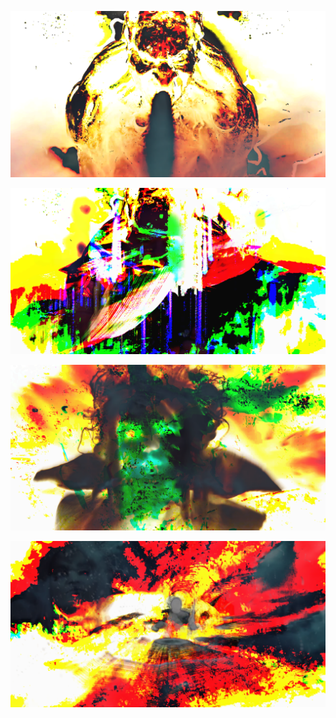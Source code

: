 ![](/art/2018-04-23/out-2018-04-23-16-14-14-822.png?raw=true)

![](/art/2018-04-23/out-2018-04-23-16-14-26-748.png?raw=true)

![](/art/2018-04-23/out-2018-04-23-16-15-13-103.png?raw=true)

![](/art/2018-04-23/out-2018-04-23-16-17-26-437.png?raw=true)

